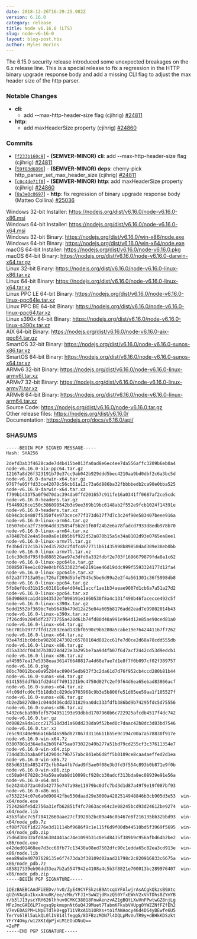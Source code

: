 ```yaml
---
date: 2018-12-26T16:29:25.982Z
version: 6.16.0
category: release
title: Node v6.16.0 (LTS)
slug: node-v6-16-0
layout: blog-post.hbs
author: Myles Borins
---
```


The 6.15.0 security release introduced some unexpected breakages on the 6.x release line.
This is a special release to fix a regression in the HTTP binary upgrade response body and add
a missing CLI flag to adjust the max header size of the http parser.

### Notable Changes

* **cli**:
  * add --max-http-header-size flag (cjihrig) [#24811](https://github.com/nodejs/node/pull/24811)
* **http**:
  * add maxHeaderSize property (cjihrig) [#24860](https://github.com/nodejs/node/pull/24860)

### Commits

* [[`f233b160c9`](https://github.com/nodejs/node/commit/f233b160c9)] - **(SEMVER-MINOR)** **cli**: add --max-http-header-size flag (cjihrig) [#24811](https://github.com/nodejs/node/pull/24811)
* [[`59f83d6896`](https://github.com/nodejs/node/commit/59f83d6896)] - **(SEMVER-MINOR)** **deps**: cherry-pick http\_parser\_set\_max\_header\_size (cjihrig) [#24811](https://github.com/nodejs/node/pull/24811)
* [[`c0c4de71f0`](https://github.com/nodejs/node/commit/c0c4de71f0)] - **(SEMVER-MINOR)** **http**: add maxHeaderSize property (cjihrig) [#24860](https://github.com/nodejs/node/pull/24860)
* [[`8a3e0c0697`](https://github.com/nodejs/node/commit/8a3e0c0697)] - **http**: fix regression of binary upgrade response body (Matteo Collina) [#25036](https://github.com/nodejs/node/pull/25036)

Windows 32-bit Installer: https://nodejs.org/dist/v6.16.0/node-v6.16.0-x86.msi<br>
Windows 64-bit Installer: https://nodejs.org/dist/v6.16.0/node-v6.16.0-x64.msi<br>
Windows 32-bit Binary: https://nodejs.org/dist/v6.16.0/win-x86/node.exe<br>
Windows 64-bit Binary: https://nodejs.org/dist/v6.16.0/win-x64/node.exe<br>
macOS 64-bit Installer: https://nodejs.org/dist/v6.16.0/node-v6.16.0.pkg<br>
macOS 64-bit Binary: https://nodejs.org/dist/v6.16.0/node-v6.16.0-darwin-x64.tar.gz<br>
Linux 32-bit Binary: https://nodejs.org/dist/v6.16.0/node-v6.16.0-linux-x86.tar.xz<br>
Linux 64-bit Binary: https://nodejs.org/dist/v6.16.0/node-v6.16.0-linux-x64.tar.xz<br>
Linux PPC LE 64-bit Binary: https://nodejs.org/dist/v6.16.0/node-v6.16.0-linux-ppc64le.tar.xz<br>
Linux PPC BE 64-bit Binary: https://nodejs.org/dist/v6.16.0/node-v6.16.0-linux-ppc64.tar.xz<br>
Linux s390x 64-bit Binary: https://nodejs.org/dist/v6.16.0/node-v6.16.0-linux-s390x.tar.xz<br>
AIX 64-bit Binary: https://nodejs.org/dist/v6.16.0/node-v6.16.0-aix-ppc64.tar.gz<br>
SmartOS 32-bit Binary: https://nodejs.org/dist/v6.16.0/node-v6.16.0-sunos-x86.tar.xz<br>
SmartOS 64-bit Binary: https://nodejs.org/dist/v6.16.0/node-v6.16.0-sunos-x64.tar.xz<br>
ARMv6 32-bit Binary: https://nodejs.org/dist/v6.16.0/node-v6.16.0-linux-armv6l.tar.xz<br>
ARMv7 32-bit Binary: https://nodejs.org/dist/v6.16.0/node-v6.16.0-linux-armv7l.tar.xz<br>
ARMv8 64-bit Binary: https://nodejs.org/dist/v6.16.0/node-v6.16.0-linux-arm64.tar.xz<br>
Source Code: https://nodejs.org/dist/v6.16.0/node-v6.16.0.tar.gz<br>
Other release files: https://nodejs.org/dist/v6.16.0/<br>
Documentation: https://nodejs.org/docs/v6.16.0/api/

### SHASUMS

```
-----BEGIN PGP SIGNED MESSAGE-----
Hash: SHA256

2defd3ab3f4628cade7d4b415be013fa0ad8e6ec4ee7da556affc3209b6eb0a4  node-v6.16.0-aix-ppc64.tar.gz
12167a8d26f323191b79e37cc9ab042b929ddd5bec4210aa9bd0dbf2c6a3bc5d  node-v6.16.0-darwin-x64.tar.gz
9767fe05ffd33ce42070c56cb61a12c73a6d886ba32fbbbbedb2ca90e0bba525  node-v6.16.0-darwin-x64.tar.xz
f799b143375a0f9d70dac394da0ffd201657c911fe16a0341ff0687af2ce5cdc  node-v6.16.0-headers.tar.gz
f5449926ce150c386090542b3e9ee369b19bc6148ab2f552e9fcb1024f14391e  node-v6.16.0-headers.tar.xz
6b94c3c0e807f5350f4e973cece77f373d637f7d7c3c24f90e583407beee916a  node-v6.16.0-linux-arm64.tar.gz
10507ebca2f736064dd325854f5b2e1f60f24b2e6a78fadcd7933d8edb978b70  node-v6.16.0-linux-arm64.tar.xz
a70487b82e4a50ea0a8e10b5b6f922d52a870b15a5e34a8102d93e0765ea8ee1  node-v6.16.0-linux-armv7l.tar.gz
fe3b6d712c1b762ed35782c2f4fc4977711b61435998b89850dad309e38eb0bb  node-v6.16.0-linux-armv7l.tar.xz
1c6c30d8d795f8d888526ae97e3dfd0a332fdbf2e703f1696679879fda8a1c62  node-v6.16.0-linux-ppc64le.tar.gz
30085079ee1c039e04bf6533023fe62191ee46d19ddc999f5593324177d12fa4  node-v6.16.0-linux-ppc64le.tar.xz
6f2a3f7713a05ec726af209d5bfe7945c5be6d99a2e2f4a561301c36f5998db8  node-v6.16.0-linux-ppc64.tar.gz
5fb8ef8cd31b15c03101c6e4d04e11accf1ae1b34aeae9007d1cb6a7a51a27d2  node-v6.16.0-linux-ppc64.tar.xz
58d90689ca1d41843532ef098b91e1860530f8a4c131f498b46facecce492c5f  node-v6.16.0-linux-s390x.tar.gz
5edd1552bf369bc7eb9643b479d12a25e04a605b8176add2ead7e99802014b43  node-v6.16.0-linux-s390x.tar.xz
7f26cd9a2845df23773755a428d61b74fd80d48a991e964d12e85ae90ced81a0  node-v6.16.0-linux-x64.tar.gz
56c701b19777ffd122832ead132bf0590c9b6280a5cabe19e7642441167f7262  node-v6.16.0-linux-x64.tar.xz
93e47d1bc0dcbe98288247302c65708104d882cc61fe7d0ce2d68a78cdd555db  node-v6.16.0-linux-x86.tar.gz
d35a33dcf043d7b30228d423e3a295be7aa9d4fb07f647acf2442cd53d9edcb1  node-v6.16.0-linux-x86.tar.xz
af45957ea17e5358eaa361476648817a4d68e7ae7d1e8f7f0b097cf02f389757  node-v6.16.0.pkg
80bc70012bce0a95284ac09045edb937f3c2da61d7d76f952cb4ccd280b81b44  node-v6.16.0-sunos-x64.tar.gz
6141555dd7bb1fd2d4df7d91121b9c4750d027c2ef9f64d6ea65ebad83866acf  node-v6.16.0-sunos-x64.tar.xz
4fc09dfcd0cf5b18db3c829de9703968c9b3e5b806fe51d05ee59aa1f105527f  node-v6.16.0-sunos-x86.tar.gz
4b2e2b827d0e1c044d436cdd231829aa0dc333fdfb386bd9b74295fdc5d75556  node-v6.16.0-sunos-x86.tar.xz
5432c6cba59bfef5794951193e93dbbd1707960b6c722925afcdb4517f4dc742  node-v6.16.0.tar.gz
0d0882a9da1ccc217518d3d1a60dd238da9f52bed0c7daac42b8dc3d83bd7546  node-v6.16.0.tar.xz
7e5c93340e966a16bd4659bd827867d3116611b55e9c194c00a7a578830f917e  node-v6.16.0-win-x64.7z
03807861d364e0a2b09f475aa073022b49b277a51bd79cd255cf3c37611354e7  node-v6.16.0-win-x64.zip
734dd3b3baba0f142904c79b757abc841eb6d8ff5b0109ce8caa4aeffed2d1ea  node-v6.16.0-win-x86.7z
885d6316b4852472cfb04a4fb7dad9f5ae0f08e3b3fd3f554c893b0b871e9f0b  node-v6.16.0-win-x86.zip
cd58a0467828c34a59aa0ab8d10099cf928cb30adcf313bda8ec08939e91e56a  node-v6.16.0-x64.msi
5e2424b372a40db42775e747a98e11979bc0dfc7bd3d1d87a49f9e19f087bf93  node-v6.16.0-x86.msi
e7532234c07e6a0d90842fbe530daad29e3000a4282514948846b3cb905d3e53  win-x64/node.exe
7524268fe5d2756a31efb62851f4fc7863ace64c3e08245bcd93d24612be9274  win-x64/node.lib
43b3fabc7c5f70412660aae27cf3928b2bc09a46c0b467e8f216135bb32bbd93  win-x64/node_pdb.7z
cf08f786f1d2276e3d11114bf9686f9c1e115f6d9f00db44510bd5f3969f5695  win-x64/node_pdb.zip
75d6d30a32afd0a6304441ac74e1099b31c0e5d8435f389b9c956afbd64b2be2  win-x86/node.exe
e42ded01468ee7d3cc68fb77c13430a08ed7502dfc90c1edda65c82ea3cd913e  win-x86/node.lib
eea89a8e40707628135e6f7473da3f38109d02aad21798c2c820916833c6675a  win-x86/node_pdb.7z
485817339eb96dd33ea7b2a5547942e4108a4c5b3f8821e700013bc289976407  win-x86/node_pdb.zip
-----BEGIN PGP SIGNATURE-----

iQEzBAEBCAAdFiEEDv/hvO/ZyE49CYFSkzsB9AtcqUYFAlwjrAsACgkQkzsB9Atc
qUZnVAgAuIkxxAnu0K/ee/cMm/YFJ1+SwW2jdRxzQS0YfxEWkV2xVnTDhs8ZYmYB
r/b3lJ13yscYRY626lhhuv0CMKC38018FnwAenzvAZ1gBQtLXwVnFPwtwGZ8njLg
MFzJmcGAE6LP7xgsq9pkmupnNt6uQ4J9Muet7TabmKFksbVHUpg0YWZZNfFZfEh2
V7evE0AiPM+LNpETdlk0+gpT1iVRxAib1ORXs+to1fAWAocy46d4DS4yBEwfe6U5
TerYs6lBl5aLkQL0lIV814lfeggG/8DFBzzMON7l4DQLpMvVuTR9y+dBHkKDSzkt
YFrY4Omy/w12XKIdpPjxLM1EOuDNuQ==
=2ePF
-----END PGP SIGNATURE-----

```
